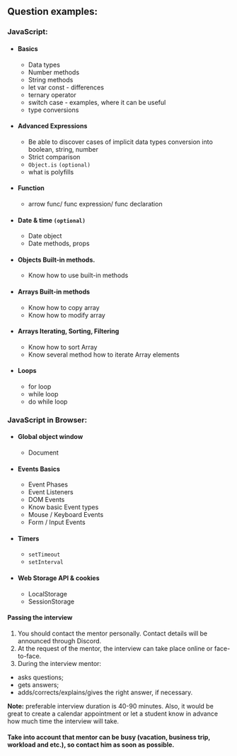 ## Question examples:

### JavaScript:

- #### Basics

  - Data types
  - Number methods
  - String methods
  - let var const - differences
  - ternary operator
  - switch case - examples, where it can be useful
  - type conversions

- #### Advanced Expressions

  - Be able to discover cases of implicit data types conversion into boolean, string, number
  - Strict comparison
  - `Object.is` `(optional)`
  - what is polyfills

- #### Function

  - arrow func/ func expression/ func declaration

- #### Date & time `(optional)`

  - Date object
  - Date methods, props

- #### Objects Built-in methods.

  - Know how to use built-in methods

- #### Arrays Built-in methods

  - Know how to copy array
  - Know how to modify array

- #### Arrays Iterating, Sorting, Filtering

  - Know how to sort Array
  - Know several method how to iterate Array elements

- #### Loops

  - for loop
  - while loop
  - do while loop

### JavaScript in Browser:

- #### Global object window

  - Document

- #### Events Basics

  - Event Phases
  - Event Listeners
  - DOM Events
  - Know basic Event types
  - Mouse / Keyboard Events
  - Form / Input Events

- #### Timers

  - `setTimeout`
  - `setInterval`

- #### Web Storage API & cookies

  - LocalStorage
  - SessionStorage

#### Passing the interview

1. You should contact the mentor personally. Contact details will be announced through Discord.
2. At the request of the mentor, the interview can take place online or face-to-face.
3. During the interview mentor:

- asks questions;
- gets answers;
- adds/corrects/explains/gives the right answer, if necessary.

**Note:** preferable interview duration is 40-90 minutes. Also, it would be great to create a calendar appointment or let a student know in advance how much time the interview will take.

#### Take into account that mentor can be busy (vacation, business trip, workload and etc.), so contact him as soon as possible.
